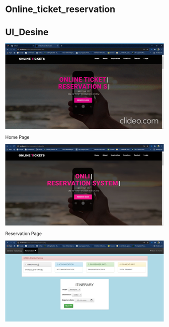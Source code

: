 # Online_ticket_reservation
# UI_Desine


![WEBSITE Demo.gif](https://github.com/vaibhavdpatil/Online_ticket_reservation/blob/main/WEBSITE%20Demo.gif)


Home Page

![HomePage](https://github.com/vaibhavdpatil/Online_ticket_reservation/blob/main/ticket_reservation/ss/HomePage.JPG)


Reservation Page

![ReservationPage](https://github.com/vaibhavdpatil/Online_ticket_reservation/blob/main/ticket_reservation/ss/ReservationPage.JPG)

